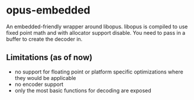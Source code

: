 # opus-embedded

An embedded-friendly wrapper around libopus. libopus is compiled to use fixed point math and with
allocator support disable. You need to pass in a buffer to create the decoder in.

## Limitations (as of now)

* no support for floating point or platform specific optimizations where they would be applicable
* no encoder support
* only the most basic functions for decoding are exposed

